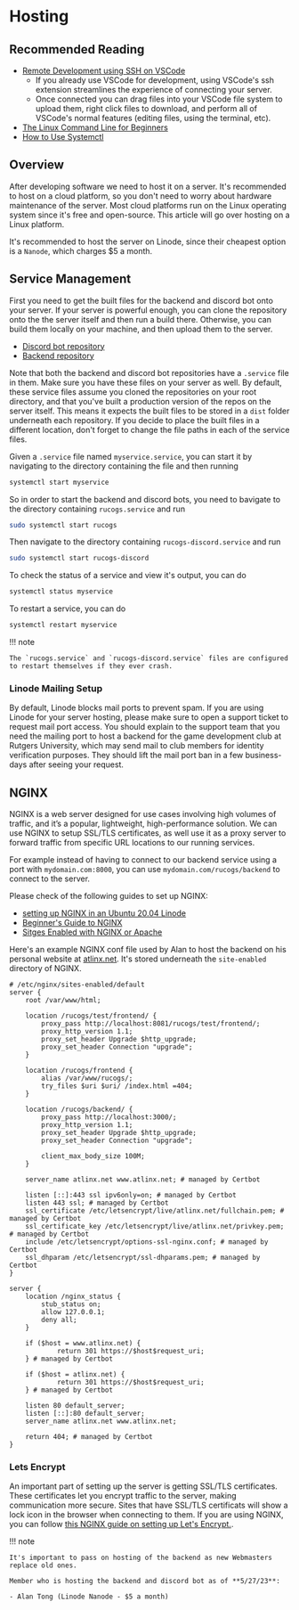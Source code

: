 # Hosting

## Recommended Reading

- [Remote Development using SSH on VSCode](https://code.visualstudio.com/docs/remote/ssh)
    - If you already use VSCode for development, using VSCode's ssh extension streamlines the experience of connecting your server.
    - Once connected you can drag files into your VSCode file system to upload them, right click files to download, and perform all of VSCode's normal features (editing files, using the terminal, etc).  
- [The Linux Command Line for Beginners](https://ubuntu.com/tutorials/command-line-for-beginners#1-overview)
- [How to Use Systemctl](https://www.digitalocean.com/community/tutorials/how-to-use-systemctl-to-manage-systemd-services-and-units)

## Overview

After developing software we need to host it on a server. It's recommended to host on a cloud platform, so you don't need to worry about hardware maintenance of the server. Most cloud platforms run on the Linux operating system since it's free and open-source. This article will go over hosting on a Linux platform.

It's recommended to host the server on Linode, since their cheapest option is a `Nanode`, which charges $5 a month.

## Service Management

First you need to get the built files for the backend and discord bot onto your server. If your server is powerful enough, you can clone the repository onto the the server itself and then run a build there. Otherwise, you can build them locally on your machine, and then upload them to the server.

- [Discord bot repository](https://github.com/RUCOGS/rucogs-discord-bot)
- [Backend repository](https://github.com/RUCOGS/rucogs.github.io-backend)

Note that both the backend and discord bot repositories have a `.service` file in them. Make sure you have these files on your server as well. By default, these service files assume you cloned the repositories on your root directory, and that you've built a production version of the repos on the server itself. This means it expects the built files to be stored in a `dist` folder underneath each repository. If you decide to place the built files in a different location, don't forget to change the file paths in each of the service files.

Given a `.service` file named `myservice.service`, you can start it by navigating to the directory containing the file and then running

```bash
systemctl start myservice
```

So in order to start the backend and discord bots, you need to bavigate to the directory containing `rucogs.service` and run

```bash
sudo systemctl start rucogs
```

Then navigate to the directory containing `rucogs-discord.service` and run

```bash
sudo systemctl start rucogs-discord
```

To check the status of a service and view it's output, you can do

```bash
systemctl status myservice
```

To restart a service, you can do

```bash
systemctl restart myservice
```

!!! note

    The `rucogs.service` and `rucogs-discord.service` files are configured to restart themselves if they ever crash.

### Linode Mailing Setup

By default, Linode blocks mail ports to prevent spam. If you are using Linode for your server hosting, please make sure to open a support ticket to request mail port access. You should explain to the support team that you need the mailing port to host a backend for the game development club at Rutgers University, which may send mail to club members for identity verification purposes. They should lift the mail port ban in a few business-days after seeing your request.

## NGINX

NGINX is a web server designed for use cases involving high volumes of traffic, and it’s a popular, lightweight, high-performance solution. We can use NGINX to setup SSL/TLS certificates, as well use it as a proxy server to forward traffic from specific URL locations to our running services.

For example instead of having to connect to our backend service using a port with `mydomain.com:8000`, you can use `mydomain.com/rucogs/backend` to connect to the server. 

Please check of the following guides to set up NGINX:

- [setting up NGINX in an Ubuntu 20.04 Linode](https://www.linode.com/docs/guides/how-to-install-and-use-nginx-on-ubuntu-20-04/)
- [Beginner's Guide to NGINX](https://nginx.org/en/docs/beginners_guide.html)
- [Sitges Enabled with NGINX or Apache](https://www.linode.com/docs/guides/how-to-enable-disable-website/)

Here's an example NGINX conf file used by Alan to host the backend on his personal website at [atlinx.net](https://atlinx.net). It's stored underneath the `site-enabled` directory of NGINX.

```NGINX
# /etc/nginx/sites-enabled/default
server {
	root /var/www/html;

	location /rucogs/test/frontend/ {
		proxy_pass http://localhost:8081/rucogs/test/frontend/;
        proxy_http_version 1.1;
        proxy_set_header Upgrade $http_upgrade;
        proxy_set_header Connection "upgrade";
	}

	location /rucogs/frontend {
		alias /var/www/rucogs/;
		try_files $uri $uri/ /index.html =404;
	}

	location /rucogs/backend/ {
		proxy_pass http://localhost:3000/;
        proxy_http_version 1.1;
        proxy_set_header Upgrade $http_upgrade;
        proxy_set_header Connection "upgrade";
		
		client_max_body_size 100M;
	}

	server_name atlinx.net www.atlinx.net; # managed by Certbot

	listen [::]:443 ssl ipv6only=on; # managed by Certbot
	listen 443 ssl; # managed by Certbot
	ssl_certificate /etc/letsencrypt/live/atlinx.net/fullchain.pem; # managed by Certbot
	ssl_certificate_key /etc/letsencrypt/live/atlinx.net/privkey.pem; # managed by Certbot
	include /etc/letsencrypt/options-ssl-nginx.conf; # managed by Certbot
	ssl_dhparam /etc/letsencrypt/ssl-dhparams.pem; # managed by Certbot
}

server {
	location /nginx_status {
		stub_status on;
		allow 127.0.0.1;
		deny all;
	}

	if ($host = www.atlinx.net) {
			return 301 https://$host$request_uri;
	} # managed by Certbot

	if ($host = atlinx.net) {
			return 301 https://$host$request_uri;
	} # managed by Certbot

	listen 80 default_server;
	listen [::]:80 default_server;
	server_name atlinx.net www.atlinx.net;

	return 404; # managed by Certbot
}
```

### Lets Encrypt

An important part of setting up the server is getting SSL/TLS certificates. These certificates let you encrypt traffic to the server, making communication more secure. Sites that have SSL/TLS certificats will show a lock icon in the browser when connecting to them. If you are using NGINX, you can follow [this NGINX guide on setting up Let's Encrypt.](https://www.nginx.com/blog/using-free-ssltls-certificates-from-lets-encrypt-with-nginx/).

!!! note

    It's important to pass on hosting of the backend as new Webmasters replace old ones.

    Member who is hosting the backend and discord bot as of **5/27/23**:
    
    - Alan Tong (Linode Nanode - $5 a month)